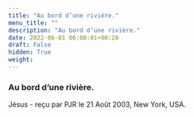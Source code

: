```yaml
---
title: "Au bord d’une rivière."
menu_title: ""
description: "Au bord d’une rivière."
date: 2022-06-01 06:00:01+00:28
draft: False
hidden: True
weight:
---
```

### Au bord d’une rivière.

Jésus - reçu par PJR le 21 Août 2003, New York, USA.



